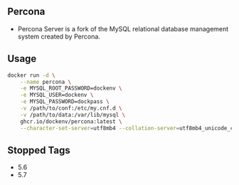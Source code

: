 ## Percona
- Percona Server is a fork of the MySQL relational database management system created by Percona.

## Usage

```bash
docker run -d \
    --name percona \
    -e MYSQL_ROOT_PASSWORD=dockenv \
    -e MYSQL_USER=dockenv \
    -e MYSQL_PASSWORD=dockpass \
    -v /path/to/conf:/etc/my.cnf.d \
    -v /path/to/data:/var/lib/mysql \
    ghcr.io/dockenv/percona:latest \
    --character-set-server=utf8mb4 --collation-server=utf8mb4_unicode_ci
```

## Stopped Tags
- 5.6
- 5.7
